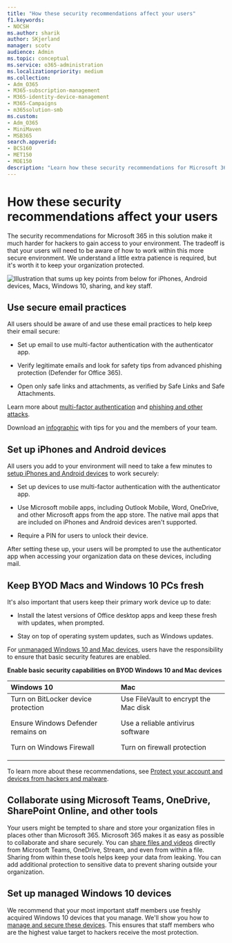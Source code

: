 ```yaml
---
title: "How these security recommendations affect your users"
f1.keywords:
- NOCSH
ms.author: sharik
author: SKjerland
manager: scotv
audience: Admin
ms.topic: conceptual
ms.service: o365-administration
ms.localizationpriority: medium
ms.collection: 
- Adm_O365
- M365-subscription-management 
- M365-identity-device-management
- M365-Campaigns
- m365solution-smb
ms.custom:
- Adm_O365
- MiniMaven
- MSB365
search.appverid:
- BCS160
- MET150
- MOE150
description: "Learn how these security recommendations for Microsoft 365 Business Premium affects your users and protects your data."
---
```


# How these security recommendations affect your users

The security recommendations for Microsoft 365 in this solution make it much harder for hackers to gain access to your environment. The tradeoff is that your users will need to be aware of how to work within this more secure environment. We understand a little extra patience is required, but it's worth it to keep your organization protected.

![Illustration that sums up key points from below for iPhones, Android devices, Macs, Windows 10, sharing, and key staff.](../media/M365-democracy-Users_900px.png)

## Use secure email practices

All users should be aware of and use these email practices to help keep their email secure:

- Set up email to use multi-factor authentication with the authenticator app.

- Verify legitimate emails and look for safety tips from advanced phishing protection (Defender for Office 365).

- Open only safe links and attachments, as verified by Safe Links and Safe Attachments.

Learn more about [multi-factor authentication](m365bp-multifactor-authentication.md) and [phishing and other attacks](m365-campaigns-phishing-and-attacks.md).

Download an [infographic](m365-campaigns-protect-campaign-infographic.md) with tips for you and the members of your team.

## Set up iPhones and Android devices

All users you add to your environment will need to take a few minutes to [setup iPhones and Android devices](../business/set-up-mobile-devices.md) to work securely:

- Set up devices to use multi-factor authentication with the authenticator app.

- Use Microsoft mobile apps, including Outlook Mobile, Word, OneDrive, and other Microsoft apps from the app store. The native mail apps that are included on iPhones and Android devices aren't supported. 

- Require a PIN for users to unlock their device.

After setting these up, your users will be prompted to use the authenticator app when accessing your organization data on these devices, including mail.

## Keep BYOD Macs and Windows 10 PCs fresh

It's also important that users keep their primary work device up to date:

- Install the latest versions of Office desktop apps and keep these fresh with updates, when prompted.

- Stay on top of operating system updates, such as Windows updates.

For [unmanaged Windows 10 and Mac devices](m365bp-protect-pcs-macs.md), users have the responsibility to ensure that basic security features are enabled.

**Enable basic security capabilities on BYOD Windows 10 and Mac devices**

|**Windows 10**|**Mac**|
|:-----|:------|
|Turn on BitLocker device protection<p><p> Ensure Windows Defender remains on <p>Turn on Windows Firewall| Use FileVault to encrypt the Mac disk <p><p>Use a reliable antivirus software <p>Turn on firewall protection|

To learn more about these recommendations, see [Protect your account and devices from hackers and malware](https://support.office.com/article/Protect-your-account-and-devices-from-hackers-and-malware-066d6216-a56b-4f90-9af3-b3a1e9a327d6#ID0EAABAAA=Windows_10).

## Collaborate using Microsoft Teams, OneDrive, SharePoint Online, and other tools

Your users might be tempted to share and store your organization files in places other than Microsoft 365. Microsoft 365 makes it as easy as possible to collaborate and share securely. You can [share files and videos](share-files-and-videos.md) directly from Microsoft Teams, OneDrive, Stream, and even from within a file. Sharing from within these tools helps keep your data from leaking. You can add additional protection to sensitive data to prevent sharing outside your organization.

## Set up managed Windows 10 devices

We recommend that your most important staff members use freshly acquired Windows 10 devices that you manage. We'll show you how to [manage and secure these devices](../business/set-up-windows-devices.md?toc=/microsoft-365/campaigns/toc.json). This ensures that staff members who are the highest value target to hackers receive the most protection.
